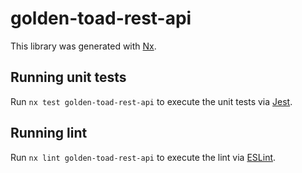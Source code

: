 # golden-toad-rest-api

This library was generated with [Nx](https://nx.dev).

## Running unit tests

Run `nx test golden-toad-rest-api` to execute the unit tests via [Jest](https://jestjs.io).

## Running lint

Run `nx lint golden-toad-rest-api` to execute the lint via [ESLint](https://eslint.org/).
